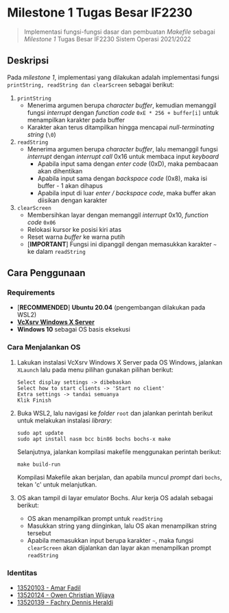 # Milestone 1 Tugas Besar IF2230
> Implementasi fungsi-fungsi dasar dan pembuatan _Makefile_
> sebagai _Milestone 1_ Tugas Besar IF2230 Sistem Operasi 2021/2022

## Deskripsi
Pada _milestone 1_, implementasi yang dilakukan adalah implementasi fungsi `printString, readString dan clearScreen` sebagai berikut:
1. `printString`
    - Menerima argumen berupa _character buffer_, kemudian memanggil fungsi _interrupt_ dengan _function code_ `0xE * 256 + buffer[i]` untuk menampilkan karakter pada buffer
    - Karakter akan terus ditampilkan hingga mencapai _null-terminating string_ (`\0`)
2. `readString`
    - Menerima argumen berupa _character buffer_, lalu memanggil fungsi _interrupt_ dengan _interrupt call_ 0x16 untuk membaca input _keyboard_
      - Apabila input sama dengan _enter code_ (0xD), maka pembacaan akan dihentikan
      - Apabila input sama dengan _backspace code_ (0x8), maka isi buffer - 1 akan dihapus
      - Apabila input di luar _enter / backspace code_, maka buffer akan diisikan dengan karakter
3. `clearScreen`
    - Membersihkan layar dengan memanggil _interrupt_ 0x10, _function code_ `0x06`
    - Relokasi kursor ke posisi kiri atas
    - Reset warna _buffer_ ke warna putih
    - [**IMPORTANT**] Fungsi ini dipanggil dengan memasukkan karakter `~` ke dalam `readString`

## Cara Penggunaan
### Requirements
- [**RECOMMENDED**] **Ubuntu 20.04** (pengembangan dilakukan pada WSL2)
- <a href = "https://sourceforge.net/projects/vcxsrv/">**VcXsrv Windows X Server**</a>
- **Windows 10** sebagai OS basis eksekusi

### Cara Menjalankan OS
1. Lakukan instalasi VcXsrv Windows X Server pada OS Windows, jalankan `XLaunch` lalu pada menu pilihan gunakan pilihan berikut:
    ```
    Select display settings -> dibebaskan
    Select how to start clients -> 'Start no client' 
    Extra settings -> tandai semuanya
    Klik Finish
    ```
2. Buka WSL2, lalu navigasi ke _folder_ `root` dan jalankan perintah berikut untuk melakukan instalasi _library_:
    ```
    sudo apt update
    sudo apt install nasm bcc bin86 bochs bochs-x make
    ```
    Selanjutnya, jalankan kompilasi makefile menggunakan perintah berikut:
    ```
    make build-run
    ```
    Kompilasi Makefile akan berjalan, dan apabila muncul _prompt_ dari `bochs`, tekan 'c' untuk melanjutkan.

3. OS akan tampil di layar emulator Bochs. Alur kerja OS adalah sebagai berikut:
    - OS akan menampilkan prompt untuk `readString`
    - Masukkan string yang diinginkan, lalu OS akan menampilkan string tersebut
    - Apabila memasukkan input berupa karakter `~`, maka fungsi `clearScreen` akan dijalankan dan layar akan menampilkan prompt `readString` 

### Identitas
- <a href = "https://github.com/marfgold1">13520103 - Amar Fadil</a>
- <a href = "https://github.com/clumsyyyy">13520124 - Owen Christian Wijaya</a>
- <a href = "https://github.com/dennisheraldi">13520139 - Fachry Dennis Heraldi</a>
